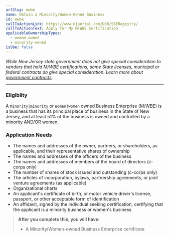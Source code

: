 ```yaml
---
urlSlug: mwbe
name: Obtain a Minority/Women-Owned Business
id: mwbe
callToActionLink: https://www.njportal.com/DOR/SBERegistry/
callToActionText: Apply for My M/WBE Certification
applicableOwnershipTypes:
  - woman-owned
  - minority-owned
isSbe: false
---
```

*While New Jersey state government does not give special consideration to vendors that hold M/WBE certifications, some State licenses, municipal or federal contracts do give special consideration. Learn more about [government contracts](https://business.nj.gov/pages/government-contracting)*.

- - -

### Eligiblity

A `Minority|minority` or `Women|women` owned Business Enterprise (M/WBE) is a business that has its principal place of business in the State of New Jersey, and at least 51% of the business is owned and controlled by a minority AND/OR women.

### Application Needs

* The names and addresses of the owner, partners, or shareholders, as applicable, and their representative shares of ownership
* The names and addresses of the officers of the business
* The names and addresses of members of the board of directors (c-corps only)
* The number of shares of stock issued and outstanding (c-corps only)
* The articles of incorporation, bylaws, partnership agreements, or joint venture agreements (as applicable)
* Organizational charts
* An applicant's certificate of birth, or motor vehicle driver's license, passport, or other acceptable form of identification
* An affidavit, signed by the individual seeking certification, certifying that the applicant is a minority business or women's business

> **After you complete this, you will have:**
>
> * A Minority/Women-owned Business Enterprise certificate